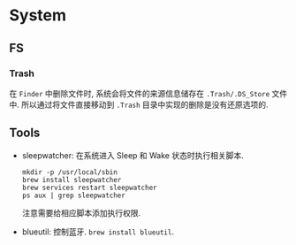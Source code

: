 # System

## FS
### Trash
在 `Finder` 中删除文件时, 系统会将文件的来源信息储存在 `.Trash/.DS_Store` 文件中. 所以通过将文件直接移动到 `.Trash` 目录中实现的删除是没有还原选项的.

## Tools

* sleepwatcher: 在系统进入 Sleep 和 Wake 状态时执行相关脚本. 

    ```shell
    mkdir -p /usr/local/sbin
    brew install sleepwatcher
    brew services restart sleepwatcher
    ps aux | grep sleepwatcher
    
    ```
    
    注意需要给相应脚本添加执行权限.

* blueutil: 控制蓝牙. `brew install blueutil`.